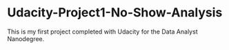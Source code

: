 # Udacity-Project1-No-Show-Analysis
This is my first project completed with Udacity for the Data Analyst Nanodegree. 
